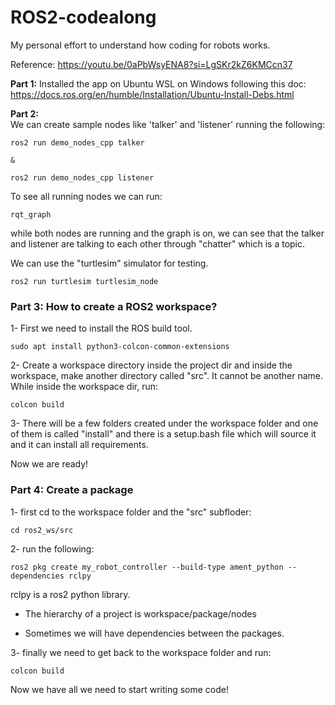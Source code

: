 # ROS2-codealong
My personal effort to understand how coding for robots works.


Reference: https://youtu.be/0aPbWsyENA8?si=LgSKr2kZ6KMCcn37

__Part 1:__  Installed the app on Ubuntu WSL on Windows following this doc:
https://docs.ros.org/en/humble/Installation/Ubuntu-Install-Debs.html



__Part 2:__  
We can create sample nodes like 'talker' and 'listener' running the following:

```
ros2 run demo_nodes_cpp talker

& 

ros2 run demo_nodes_cpp listener
```

To see all running nodes we can run:

```
rqt_graph
```

while both nodes are running and the graph is on, we can see that the talker and listener are talking to each other through "chatter" which is a topic.


We can use the "turtlesim" simulator for testing. 

```
ros2 run turtlesim turtlesim_node
```

### Part 3: How to create a ROS2 workspace?

1- First we need to install the ROS build tool.

```
sudo apt install python3-colcon-common-extensions
```
2- Create a workspace directory inside the project dir and inside the workspace, make another directory called "src". It cannot be another name. While inside the workspace dir, run:

```
colcon build
```
3- There will be a few folders created under the workspace folder and one of them is called "install" and there is a setup.bash file which will source it and it can install all requirements.

Now we are ready!


### Part 4: Create a package

1- first cd to the workspace folder and the "src" subfloder:

```
cd ros2_ws/src
```

2- run the following:

```
ros2 pkg create my_robot_controller --build-type ament_python --dependencies rclpy
```

rclpy is a ros2 python library. 

- The hierarchy of a project is workspace/package/nodes

- Sometimes we will have dependencies between the packages. 


3- finally we need to get back to the workspace folder and run:
```
colcon build
```

Now we have all we need to start writing some code!

